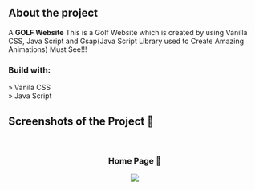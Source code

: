 <h2>About the project</h2>

  <p>A <b>GOLF Website</b> This is a Golf Website which is created by using Vanilla CSS, Java Script and Gsap(Java Script Library used to Create Amazing Animations)
Must See!!!</p>

<h3>Build with:</h3>

» Vanila CSS <br>
» Java Script

<h2>Screenshots of the Project 📸</h2>
<br>
<h3 align='center'>Home Page 🏡</h3>

<div align='center'>
<img src=(https://github.com/KuldeepKdy/GOLF-Website/assets/134807119/5d5600f8-1793-4ae8-9d8f-4ccda8b7117b)/>

</div>
